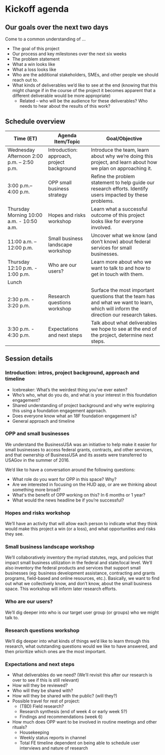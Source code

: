 # Kickoff agenda
## Our goals over the next two days

Come to a common understanding of … 
- The goal of this project
- Our process and key milestones over the next six weeks
- The problem statement 
- What a win looks like
- What a loss looks like
- Who are the additional stakeholders, SMEs, and other people we should reach out to. 
- What kinds of deliverables we’d like to see at the end (knowing that this might change if in the course of the project it becomes apparent that a different deliverable would be more appropriate) 
	- Related – who will be the audience for these deliverables? Who needs to hear about the results of this work? 

## Schedule overview

| Time (ET)     | Agenda Item/Topic | Goal/Objective  |
| ------------- |-------------| -----|
| Wednesday Afternoon 2:00 p.m. – 2:50 p.m.  | Introduction: approach, project background | Introduce the team, learn about why we’re doing this project, and learn about how we plan on approaching it.|
|  3:00 p.m.– 4:00 p.m.  | OPP small business strategy  |  Refine the problem statement to help guide our research efforts. Identify users impacted by these problems. |
| Thursday Morning 10:00 a.m. - 10:50 a.m.  |  Hopes and risks workshop     |  Learn what a successful outcome of this project looks like for everyone involved.  |
| 11:00 a.m. – 12:00 p.m. |  Small business landscape workshop   | Uncover what we know (and don’t know) about federal services for small businesses. |
| Thursday 12:10 p.m. - 1:00 p.m.  | Who are our users? | Learn more about who we want to talk to and how to get in touch with them.  |
|  Lunch   |
| 2:30 p.m. - 3:20 p.m.  | Research questions  workshop | Surface the most important questions that the team has and what we want to learn, which will inform the direction our research takes.  |
| 3:30 p.m. - 4:30 p.m. | Expectations and next steps | Talk about what deliverables we hope to see at the end of the project, determine next steps.  |
 
 
## Session details

### Introduction: intros, project background, approach and timeline
- Icebreaker: What’s the weirdest thing you’ve ever eaten?
- Who’s who, what do you do, and what is your interest in this foundation engagement?
- Shared understanding of project background and why we’re exploring this using a foundation engagement approach. 
- Does everyone know what an 18F foundation engagement is? 
- General approach and timeline

### OPP and small businesses 

We understand the BusinessUSA was an initiative to help make it easier for small businesses to access federal grants, contracts, and other services, and that ownership of BusinessUSA and its assets were transferred to USAGov in the summer of 2016. 

We’d like to have a conversation around the following questions: 

- What role do you want for OPP in this space? Why? 
- Are we interested in focusing on the HUD app, or are we thinking about something more broad?
- What's the benefit of OPP working on this? In 6 months or 1 year? 
- What would the news headline be if you’re successful?

### Hopes and risks workshop

We’ll have an activity that will allow each person to indicate what they think would make this project a win (or a loss), and what opportunities and risks they see. 

### Small business landscape workshop

We’ll collaboratively inventory the myriad statutes, regs, and policies that impact small business utilization in the federal and state/local level. We’ll also inventory the federal products and services that support small businesses (eg: business development assistance, contracting and grants programs, field-based and online resources, etc.). Basically, we want to find out what we collectively know, and don’t know, about the small business space. This workshop will inform later research efforts. 

### Who are our users?

We’ll dig deeper into who is our target user group (or groups) who we might talk to. 

### Research questions workshop

We’ll dig deeper into what kinds of things we’d like to learn through this research, what outstanding questions would we like to have answered, and then prioritize which ones are the most important. 

### Expectations and next steps

- What deliverables do we need? (We’ll revisit this after our research is over to see if this is still relevant)
- How will they be reviewed? 
- Who will they be shared with? 
- How will they be shared with the public? (will they?) 
- Possible travel for rest of project: 
	- (TBD) Field research? 
	- Research synthesis (end of week 4 or early week 5?)
	- Findings and recommendations (week 6)
- How much does OPP want to be involved in routine meetings and other rituals? 
	- Housekeeping 
	- Weekly status reports in channel
	- Total FE timeline dependent on being able to schedule user interviews and nature of research

